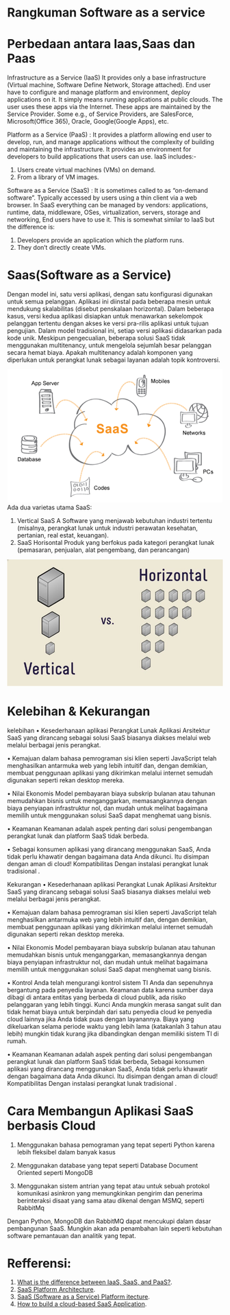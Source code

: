# Rangkuman Software as a service

# Perbedaan antara Iaas,Saas dan Paas
Infrastructure as a Service (IaaS) 
  It provides only a base infrastructure (Virtual machine, Software Define Network, Storage attached). End user have to configure and manage platform and environment, deploy applications on it. It simply means running applications at public clouds. The user uses these apps via the Internet. These apps are maintained by the Service Provider. Some e.g., of Service Providers, are SalesForce, Microsoft(Office 365), Oracle, Google(Google Apps), etc.

Platform as a Service (PaaS) :
It provides a platform allowing end user to develop, run, and manage applications without the complexity of building and maintaining the infrastructure. It provides an environment for developers to build applications that users can use. IaaS includes:-
1.	Users create virtual machines (VMs) on demand.
2.	From a library of VM images.

Software as a Service (SaaS) : It is sometimes called to as “on-demand software”. Typically accessed by users using a thin client via a web browser. In SaaS everything can be managed by vendors: applications, runtime, data, middleware, OSes, virtualization, servers, storage and networking, End users have to use it. This is somewhat similar to IaaS but the difference is:
1.	Developers provide an application which the platform runs.
2.	They don’t directly create VMs.

# Saas(Software as a Service)
Dengan model ini, satu versi aplikasi, dengan satu konfigurasi digunakan untuk semua pelanggan. Aplikasi ini diinstal pada beberapa mesin untuk mendukung skalabilitas (disebut penskalaan horizontal). Dalam beberapa kasus, versi kedua aplikasi disiapkan untuk menawarkan sekelompok pelanggan tertentu dengan akses ke versi pra-rilis aplikasi untuk tujuan pengujian. Dalam model tradisional ini, setiap versi aplikasi didasarkan pada kode unik. Meskipun pengecualian, beberapa solusi SaaS tidak menggunakan multitenancy, untuk mengelola sejumlah besar pelanggan secara hemat biaya. Apakah multitenancy adalah komponen yang diperlukan untuk perangkat lunak sebagai layanan adalah topik kontroversi. 

 ![saas](https://github.com/T41K41/tekn-cloud-computing/blob/03a58ff9399808b60338b6e8b5b7e7b8ccaee089/minggu-02/saas.webp)
 Ada dua varietas utama SaaS: 
1.	Vertical SaaS A Software 
    yang menjawab kebutuhan industri tertentu (misalnya, perangkat lunak untuk industri perawatan kesehatan, pertanian, real estat, keuangan). 
3.	SaaS Horisontal
    Produk yang berfokus pada kategori perangkat lunak (pemasaran, penjualan, alat pengembang, dan perancangan)
    
![hor-ver](https://github.com/T41K41/tekn-cloud-computing/blob/03a58ff9399808b60338b6e8b5b7e7b8ccaee089/minggu-02/ver-hor.jpg)

# Kelebihan & Kekurangan
kelebihan
•	Kesederhanaan aplikasi Perangkat Lunak Aplikasi Arsitektur SaaS yang dirancang sebagai solusi SaaS biasanya diakses melalui web melalui berbagai jenis perangkat. 

•	Kemajuan dalam bahasa pemrograman sisi klien seperti JavaScript telah menghasilkan antarmuka web yang lebih intuitif dan, dengan demikian, membuat penggunaan aplikasi yang dikirimkan melalui internet semudah digunakan seperti rekan desktop mereka. 

•	Nilai Ekonomis Model pembayaran biaya subskrip bulanan atau tahunan memudahkan bisnis untuk menganggarkan, memasangkannya dengan biaya penyiapan infrastruktur nol, dan mudah untuk melihat bagaimana memilih untuk menggunakan solusi SaaS dapat menghemat uang bisnis. 

•	Keamanan Keamanan adalah aspek penting dari solusi pengembangan perangkat lunak dan platform SaaS tidak berbeda.  

•	Sebagai konsumen aplikasi yang dirancang menggunakan SaaS, Anda tidak perlu khawatir dengan bagaimana data Anda dikunci.  Itu disimpan dengan aman di cloud! Kompatibilitas Dengan instalasi perangkat lunak tradisional .

Kekurangan
•	Kesederhanaan aplikasi Perangkat Lunak Aplikasi Arsitektur SaaS yang dirancang sebagai solusi SaaS biasanya diakses melalui web melalui berbagai jenis perangkat. 

•	Kemajuan dalam bahasa pemrograman sisi klien seperti JavaScript telah menghasilkan antarmuka web yang lebih intuitif dan, dengan demikian, membuat penggunaan aplikasi yang dikirimkan melalui internet semudah digunakan seperti rekan desktop mereka. 

•	Nilai Ekonomis Model pembayaran biaya subskrip bulanan atau tahunan memudahkan bisnis untuk menganggarkan, memasangkannya dengan biaya penyiapan infrastruktur nol, dan mudah untuk melihat bagaimana memilih untuk menggunakan solusi SaaS dapat menghemat uang bisnis. 

•	Kontrol Anda telah mengurangi kontrol sistem TI Anda dan sepenuhnya bergantung pada penyedia layanan. Keamanan data karena sumber daya dibagi di antara entitas yang berbeda di cloud publik, ada risiko pelanggaran yang lebih tinggi. Kunci Anda mungkin merasa sangat sulit dan tidak hemat biaya untuk berpindah dari satu penyedia cloud ke penyedia cloud lainnya jika Anda tidak puas dengan layanannya. Biaya yang dikeluarkan selama periode waktu yang lebih lama (katakanlah 3 tahun atau lebih) mungkin tidak kurang jika dibandingkan dengan memiliki sistem TI di rumah.

•	Keamanan Keamanan adalah aspek penting dari solusi pengembangan perangkat lunak dan platform SaaS tidak berbeda, Sebagai konsumen aplikasi yang dirancang menggunakan SaaS, Anda tidak perlu khawatir dengan bagaimana data Anda dikunci.  Itu disimpan dengan aman di cloud! Kompatibilitas Dengan instalasi perangkat lunak tradisional .

# Cara Membangun Aplikasi SaaS berbasis Cloud

1. Menggunakan bahasa pemograman yang tepat seperti Python karena lebih fleksibel dalam banyak kasus

2. Menggunakan database yang tepat seperti Database Document Oriented seperti MongoDB

3. Menggunakan sistem antrian yang tepat atau untuk sebuah protokol komunikasi asinkron yang memungkinkan pengirim dan penerima berinteraksi disaat yang sama atau dikenal dengan MSMQ, seperti RabbitMq

Dengan Python, MongoDB dan RabbitMQ dapat mencukupi dalam dasar pembangunan SaaS. Mungkin akan ada penambahan lain seperti kebutuhan software pemantauan dan analitik yang tepat.

# Refferensi:
1. [What is the difference between IaaS, SaaS, and PaaS?](https://www.quora.com/What-is-the-difference-between-IaaS-SaaS-and-Paas). 
2. [SaaS Platform Architecture](https://hackernoon.com/saas-software-as-a-service-platform-architecture-757a432270f5).
3. [SaaS (Software as a Service) Platform  itecture](https://www.devteam.space/blog/saas-software-as-a-service-platform-architecture/).
4. [How to build a cloud-based SaaS Application](https://usersnap.com/blog/cloud-based-saas-architecture-fundamentals/).


